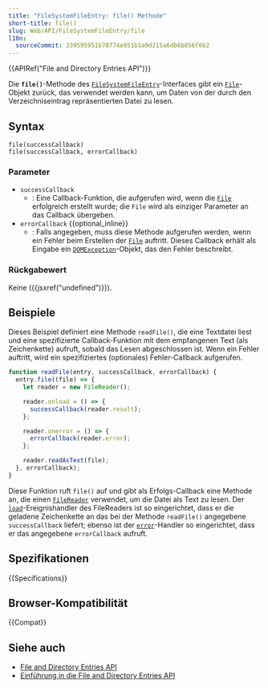 ```yaml
---
title: "FileSystemFileEntry: file() Methode"
short-title: file()
slug: Web/API/FileSystemFileEntry/file
l10n:
  sourceCommit: 339595951b78774e951b1a9d215a6db6b856f6b2
---
```


{{APIRef("File and Directory Entries API")}}

Die **`file()`**-Methode des [`FileSystemFileEntry`](/de/docs/Web/API/FileSystemFileEntry)-Interfaces gibt ein [`File`](/de/docs/Web/API/File)-Objekt zurück, das verwendet werden kann, um Daten von der durch den Verzeichniseintrag repräsentierten Datei zu lesen.

## Syntax

```js-nolint
file(successCallback)
file(successCallback, errorCallback)
```

### Parameter

- `successCallback`
  - : Eine Callback-Funktion, die aufgerufen wird, wenn die [`File`](/de/docs/Web/API/File) erfolgreich erstellt wurde; die `File` wird als einziger Parameter an das Callback übergeben.
- `errorCallback` {{optional_inline}}
  - : Falls angegeben, muss diese Methode aufgerufen werden, wenn ein Fehler beim Erstellen der [`File`](/de/docs/Web/API/File) auftritt. Dieses Callback erhält als Eingabe ein [`DOMException`](/de/docs/Web/API/DOMException)-Objekt, das den Fehler beschreibt.

### Rückgabewert

Keine ({{jsxref("undefined")}}).

## Beispiele

Dieses Beispiel definiert eine Methode `readFile()`, die eine Textdatei liest und eine spezifizierte Callback-Funktion mit dem empfangenen Text (als Zeichenkette) aufruft, sobald das Lesen abgeschlossen ist. Wenn ein Fehler auftritt, wird ein spezifiziertes (optionales) Fehler-Callback aufgerufen.

```js
function readFile(entry, successCallback, errorCallback) {
  entry.file((file) => {
    let reader = new FileReader();

    reader.onload = () => {
      successCallback(reader.result);
    };

    reader.onerror = () => {
      errorCallback(reader.error);
    };

    reader.readAsText(file);
  }, errorCallback);
}
```

Diese Funktion ruft `file()` auf und gibt als Erfolgs-Callback eine Methode an, die einen [`FileReader`](/de/docs/Web/API/FileReader) verwendet, um die Datei als Text zu lesen. Der [`load`](/de/docs/Web/API/FileReader/load_event)-Ereignishandler des FileReaders ist so eingerichtet, dass er die geladene Zeichenkette an das bei der Methode `readFile()` angegebene `successCallback` liefert; ebenso ist der [`error`](/de/docs/Web/API/FileReader/error_event)-Handler so eingerichtet, dass er das angegebene `errorCallback` aufruft.

## Spezifikationen

{{Specifications}}

## Browser-Kompatibilität

{{Compat}}

## Siehe auch

- [File and Directory Entries API](/de/docs/Web/API/File_and_Directory_Entries_API)
- [Einführung in die File and Directory Entries API](/de/docs/Web/API/File_and_Directory_Entries_API/Introduction)
